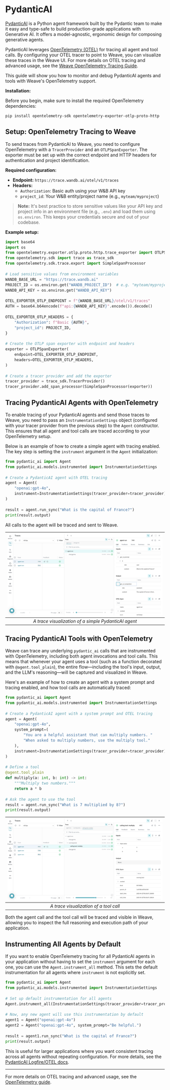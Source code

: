 # PydanticAI

[PydanticAI](https://github.com/pydantic/pydantic-ai) is a Python agent framework built by the Pydantic team to make it easy and type-safe to build production-grade applications with Generative AI. It offers a model-agnostic, ergonomic design for composing generative agents.

PydanticAI leverages [OpenTelemetry (OTEL)](https://opentelemetry.io/) for tracing all agent and tool calls. By configuring your OTEL tracer to point to Weave, you can visualize these traces in the Weave UI. For more details on OTEL tracing and advanced usage, see the [Weave OpenTelemetry Tracing Guide](../tracking/otel.md).

This guide will show you how to monitor and debug PydanticAI agents and tools with Weave's OpenTelemetry support.

**Installation:**

Before you begin, make sure to install the required OpenTelemetry dependencies:

```bash
pip install opentelemetry-sdk opentelemetry-exporter-otlp-proto-http
```

## Setup: OpenTelemetry Tracing to Weave

To send traces from PydanticAI to Weave, you need to configure OpenTelemetry with a `TracerProvider` and an `OTLPSpanExporter`. The exporter must be set up with the correct endpoint and HTTP headers for authentication and project identification.

**Required configuration:**
- **Endpoint:** `https://trace.wandb.ai/otel/v1/traces`
- **Headers:**
  - `Authorization`: Basic auth using your W&B API key
  - `project_id`: Your W&B entity/project name (e.g., `myteam/myproject`)

> **Note:** It's best practice to store sensitive values like your API key and project info in an environment file (e.g., `.env`) and load them using `os.environ`. This keeps your credentials secure and out of your codebase.

**Example setup:**

```python
import base64
import os
from opentelemetry.exporter.otlp.proto.http.trace_exporter import OTLPSpanExporter
from opentelemetry.sdk import trace as trace_sdk
from opentelemetry.sdk.trace.export import SimpleSpanProcessor

# Load sensitive values from environment variables
WANDB_BASE_URL = "https://trace.wandb.ai"
PROJECT_ID = os.environ.get("WANDB_PROJECT_ID")  # e.g. "myteam/myproject"
WANDB_API_KEY = os.environ.get("WANDB_API_KEY")

OTEL_EXPORTER_OTLP_ENDPOINT = f"{WANDB_BASE_URL}/otel/v1/traces"
AUTH = base64.b64encode(f"api:{WANDB_API_KEY}".encode()).decode()

OTEL_EXPORTER_OTLP_HEADERS = {
    "Authorization": f"Basic {AUTH}",
    "project_id": PROJECT_ID,
}

# Create the OTLP span exporter with endpoint and headers
exporter = OTLPSpanExporter(
    endpoint=OTEL_EXPORTER_OTLP_ENDPOINT,
    headers=OTEL_EXPORTER_OTLP_HEADERS,
)

# Create a tracer provider and add the exporter
tracer_provider = trace_sdk.TracerProvider()
tracer_provider.add_span_processor(SimpleSpanProcessor(exporter))
```

## Tracing PydanticAI Agents with OpenTelemetry

To enable tracing of your PydanticAI agents and send those traces to Weave, you need to pass an `InstrumentationSettings` object (configured with your tracer provider from the previous step) to the `Agent` constructor. This ensures that all agent and tool calls are traced according to your OpenTelemetry setup.

Below is an example of how to create a simple agent with tracing enabled. The key step is setting the `instrument` argument in the `Agent` initialization:

```python
from pydantic_ai import Agent
from pydantic_ai.models.instrumented import InstrumentationSettings

# Create a PydanticAI agent with OTEL tracing
agent = Agent(
    "openai:gpt-4o",
    instrument=InstrumentationSettings(tracer_provider=tracer_provider),
)

result = agent.run_sync("What is the capital of France?")
print(result.output)
```

All calls to the agent will be traced and sent to Weave.

|  ![](./imgs/pydantic_ai/pydanticai_agent_trace.png)  |
| :--------------------------------------------------: |
| *A trace visualization of a simple PydanticAI agent* |

## Tracing PydanticAI Tools with OpenTelemetry

Weave can trace any underlying `pydantic_ai` calls that are instrumented with OpenTelemetry, including both agent invocations and tool calls. This means that whenever your agent uses a tool (such as a function decorated with `@agent.tool_plain`), the entire flow—including the tool's input, output, and the LLM's reasoning—will be captured and visualized in Weave.

Here's an example of how to create an agent with a system prompt and tracing enabled, and how tool calls are automatically traced:

```python
from pydantic_ai import Agent
from pydantic_ai.models.instrumented import InstrumentationSettings

# Create a PydanticAI agent with a system prompt and OTEL tracing
agent = Agent(
    "openai:gpt-4o",
    system_prompt=(
        "You are a helpful assistant that can multiply numbers. "
        "When asked to multiply numbers, use the multiply tool."
    ),
    instrument=InstrumentationSettings(tracer_provider=tracer_provider),
)

# Define a tool
@agent.tool_plain
def multiply(a: int, b: int) -> int:
    """Multiply two numbers."""
    return a * b

# Ask the agent to use the tool
result = agent.run_sync("What is 7 multiplied by 8?")
print(result.output)
```

| ![](./imgs/pydantic_ai/pydanticai_tool_call.png) |
| :----------------------------------------------: |
|      *A trace visualization of a tool call*      |

Both the agent call and the tool call will be traced and visible in Weave, allowing you to inspect the full reasoning and execution path of your application.

## Instrumenting All Agents by Default

If you want to enable OpenTelemetry tracing for all PydanticAI agents in your application without having to set the `instrument` argument for each one, you can use the `Agent.instrument_all` method. This sets the default instrumentation for all agents where `instrument` is not explicitly set.

```python
from pydantic_ai import Agent
from pydantic_ai.models.instrumented import InstrumentationSettings

# Set up default instrumentation for all agents
Agent.instrument_all(InstrumentationSettings(tracer_provider=tracer_provider))

# Now, any new agent will use this instrumentation by default
agent1 = Agent("openai:gpt-4o")
agent2 = Agent("openai:gpt-4o", system_prompt="Be helpful.")

result = agent1.run_sync("What is the capital of France?")
print(result.output)
```

This is useful for larger applications where you want consistent tracing across all agents without repeating configuration. For more details, see the [PydanticAI Logfire/OTEL docs](https://ai.pydantic.dev/logfire/#using-logfire).

---

For more details on OTEL tracing and advanced usage, see the [OpenTelemetry guide](../tracking/otel.md). 
